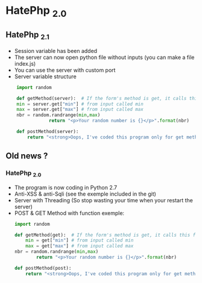 # HatePhp <sub>2.0</sub>

## HatePhp <sub>2.1</sub>
* Session variable has been added
* The server can now open python file without inputs (you can make a file index.js)
* You can use the server with custom port
* Server variable structure

```python
	import random

	def getMethod(server):  # If the form's method is get, it calls this function
	min = server.get["min"] # from input called min
	max = server.get["max"] # from input called max
	nbr = random.randrange(min,max)
				return "<p>Your random number is {}</p>".format(nbr)

	def postMethod(server):
		return "<strong>Oops, I've coded this program only for get method</strong>"
```


## Old news ?
### HatePhp <sub>2.0</sub>
* The program is now coding in Python 2.7
* Anti-XSS & anti-Sqli (see the exemple included in the git)
* Server with Threading (So stop wasting your time when your restart the server)
* POST & GET Method with function exemple:
	```python
    import random

    def getMethod(get):  # If the form's method is get, it calls this function
 		min = get["min"] # from input called min
		max = get["max"] # from input called max
   	nbr = random.randrange(min,max)
        	return "<p>Your random number is {}</p>".format(nbr)

    def postMethod(post):
    	return "<strong>Oops, I've coded this program only for get method</strong>"
	```
